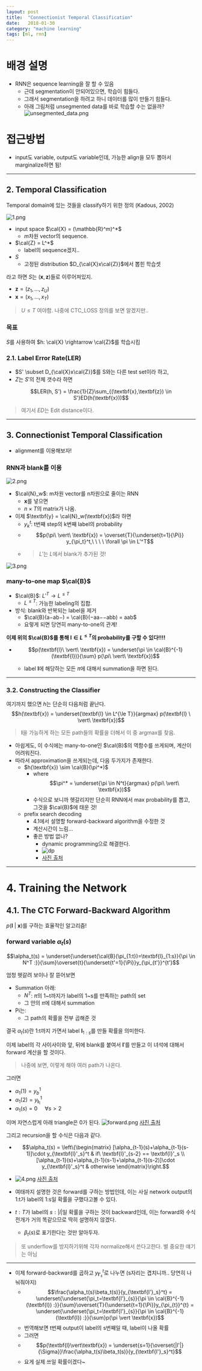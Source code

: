```yaml
---
layout: post
title:  "Connectionist Temporal Classification"
date:   2018-01-30
category: "machine learning"
tags: [ml, rnn]
---
```

# 배경 설명

* RNN은 sequence learning을 잘 할 수 있음
  * 근데 segmentation이 안되어있으면, 학습이 힘들다.
  * 그래서 segmentation을 하려고 하니 데이터를 많이 만들기 힘들다.
  * 아래 그림처럼 unsegmented data를 바로 학습할 수는 없을까?
![unsegmented_data.png](/resources/E1B1F252438A4CD31432EDB28FE021AF.png)

# 접근방법

* input도 variable, output도 variable인데, 가능한 align을 모두 뽑아서 marginalize하면 됨!

---
## 2. Temporal Classification
Temporal domain에 있는 것들을 classify하기 위한 정의 (Kadous, 2002)

![1.png](/resources/47A72BA20978C6FDDAFA790E74A96963.png)

* input space $\cal{X} = (\mathbb{R}^m)^*$
  * $m$차원 vector의 sequence.
* $\cal{Z} = L^*$
  * label의 sequence겠지..
* $S$
  * 고정된 distribution $D_{\cal{X}x\cal{Z}}$에서 뽑힌 학습셋

라고 하면 $S$는 $(\textbf{x}, \textbf{z})$들로 이루어져있지.

* $\textbf{z} = (z_1, ... , z_U)$
* $\textbf{x} = (x_1, ... , x_T)$

> $U \le T$ 여야함. 나중에 CTC_LOSS 정의를 보면 알겠지만..

### 목표
$S$를 사용하여 $h: \cal{X} \rightarrow \cal{Z}$를 학습시킴

### 2.1. Label Error Rate(LER)

* $S' \subset D_{\cal{X}x\cal{Z}}$를 S와는 다른 test set이라 하고,
* $Z$는 $S'$의 전체 갯수라 하면

$$LER(h, S') = \frac{1}{Z}\sum_{(\textbf{x},\textbf{z}) \in S'}ED(h(\textbf{x}))$$

> 여기서 $ED$는 Edit distance이다.

---

## 3. Connectionist Temporal Classification

* alignment를 이용해보자!

### RNN과 blank를 이용

![2.png](/resources/939B01F1007D0E28F611309E3171815A.png)

* $\cal{N}_w$: m차원 vector를 n차원으로 줄이는 RNN
  * $\textbf{x}$를 넣으면
  * $n\times T$의 matrix가 나옴.
* 이제 $\textbf{y} = \cal{N}_w(\textbf{x})$라 하면  
  * $y_k^t$: t번째 step의 k번째 label의 probability
  * $$p(\pi\ \vert\ \textbf{x}) = \overset{T}{\underset{t=1}{\Pi}} y_{\pi_t}^t,\ \ \ \ \forall \pi \in L'^T$$
  * > $L'$는 $L$에서 blank가 추가된 것!

![3.png](/resources/0717629E7AC523BAB06B36A592630106.png)

### many-to-one map $\cal{B}$

* $\cal{B}$: $L'^T \rightarrow L^{\le T}$
  * $L^{\le T}$: 가능한 labeling의 집합.
* 방식: blank와 반복되는 label을 제거
  * $\cal{B}(a−ab−) = \cal{B}(−aa−−abb) = aab$
  * 요렇게 되면 당연히 many-to-one의 관계!
  
**이제 위의 $\cal{B}$를 통해 $\textbf{l} \in L^{\le T}$의 probability를 구할 수 있다!!!!**
* $$p(\textbf{l}\ \vert\ \textbf{x}) = \underset{\pi \in \cal{B}^{-1}(\textbf{l})}{\sum} p(\pi\ \vert\ \textbf{x})$$

  * label $\textbf{l}$에 해당하는 모든 $\pi$에 대해서 summation을 하면 된다.

---

### 3.2. Constructing the Classifier

여기까지 했으면 $h$는 단순히 다음처럼 끝난다.
$$h(\textbf{x}) = \underset{\textbf{l} \in L^{\le T}}{argmax} p(\textbf{l} \ \vert\ \textbf{x})$$
> $\textbf{l}$을 가능하게 하는 모든 path들의 확률을 더해서 이 중 argmax를 찾음.

* 아쉽게도, 이 수식에는 many-to-one인 $\cal{B}$의 역함수를 쓰게되며, 계산이 어려워진다.
* 따라서 approximation을 쓰게되는데, 다음 두가지가 존재한다.
  * $h(\textbf{x}) \sim \cal{B}(\pi^*)$ 
    * where $$\pi^* = \underset{\pi \in N^t}{argmax} p(\pi\ \vert\ \textbf{x})$$
    * 수식으로 보니까 헷갈리지만 단순히 RNN에서 max probability를 뽑고, 그것을 $\cal{B}$에 태운 것!
  * prefix search decoding
    * 4.1에서 설명할 forward-backward algorithm을 수정한 것
    * 계산시간이 느림...
    * 좋은 방법 없나?
      * dynamic programming으로 해결한다.  
      * ![dp](/resources/5D02B0950C7C1BB0DFE4F1DB29E7CB85.png)
      * [사진 출처](https://distill.pub/2017/ctc/)

---
# 4. Training the Network

## 4.1. The CTC Forward-Backward Algorithm

$p(\textbf{l}\ \vert\ \textbf{x})$를 구하는 효율적인 알고리즘!

### forward variable $\alpha_t(s)$
$$\alpha_t(s) = \underset{\underset{\cal{B}(\pi_{1:t})=\textbf{l}_{1:s}}{\pi \in N^T :}}{\sum}\overset{t}{\underset{t'=1}{\Pi}}y_{\pi_{t'}}^{t'}$$

엄청 헷갈려 보이나 잘 뜯어보면
* Summation 아래:
  * $N^T$: $\pi$의 1~t까지가 label의 1~s를 만족하는 path의 set 
  * 그 안의 $\pi$에 대해서 summation
* Pi는:
  * 그 path의 확률을 전부 곱해준 것
  
결국 $\alpha_t(s)$란 1:t까지 가면서 label $\textbf{l}_{1:s}$를 만들 확률을 의미한다.

이제 label의 각 사이사이와 앞, 뒤에 blank를 붙여서 $\textbf{l}'$를 만들고 이 녀석에 대해서 forward 계산을 할 것이다.

> 나중에 보면, 이렇게 해야 여러 path가 나온다.

그러면 
* $\alpha_1(1) = y_b^1$
* $\alpha_1(2) = y_{\textbf{l}_1}^1$
* $\alpha_1(s) = 0\ \ \ \ \ \forall s > 2$

이며 자연스럽게 아래 triangle은 0가 된다.
![forward.png](/resources/51359B4E9D097A905E783242A79C1BDF.png)
[사진 출처](https://distill.pub/2017/ctc/)

그리고 recursion을 할 수식은 다음과 같다.
* $$\alpha_t(s) = \left\{\begin{matrix} [\alpha_{t-1}(s)+\alpha_{t-1}(s-1)]\cdot y_{\textbf{l}'_s}^t & if\ \textbf{l}'_{s-2} == \textbf{l}'_s \\ [\alpha_{t-1}(s)+\alpha_{t-1}(s-1)+\alpha_{t-1}(s-2)]\cdot y_{\textbf{l}'_s}^t & otherwise  \end{matrix}\right.$$
* ![4.png](/resources/8C27291828E51C28655630EFE4FF889D.png)
[사진 출처](https://distill.pub/2017/ctc/)

* 여태까지 설명한 것은 forward를 구하는 방법인데, 이는 사실 network output의 1:t가 label의 1:s일 확률을 구했다고볼 수 있다.
* $t:T$가 label의 $s:\vert l\vert$일 확률을 구하는 것이 backward인데, 이는 forward와 수식전개가 거의 똑같으므로 딱히 설명하지 않겠다.
  * $\beta_t(s)$로 표기한다는 것만 알아두자.

> 또 underflow를 방지하기위해 각자 normalize해서 쓴다고한다. 별 중요한 얘기는 아님
---

* 이제 forward-backward를 곱하고 $y_{\textbf{l'}_s}^t$로 나누면 (s자리는 겹치니까.. 당연히 나눠줘야지)
  * $$\frac{\alpha_t(s)\beta_t(s)}{y_{\textbf{l'}_s}^t} = \underset{\underset{\pi_t=\textbf{l'}_{s}}{\pi \in \cal{B}^{-1}(\textbf{l}) :}}{\sum}\overset{T}{\underset{t=1}{\Pi}}y_{\pi_{t}}^{t} = \underset{\underset{\pi_t=\textbf{l'}_{s}}{\pi \in \cal{B}^{-1}(\textbf{l}) :}}{\sum}p(\pi \vert \textbf{x})$$
  * 번역해보면 t번째 output이 label의 s번째일 때, label이 나올 확률
  * 그러면
  * $$p(\textbf{l}\vert\textbf{x}) = \underset{s=1}{\overset{|l'|}{\Sigma}}\frac{\alpha_t(s)\beta_t(s)}{y_{\textbf{l'}_s}^t}$$
  * 요게 실제 쓰일 확률이겠다~
